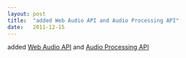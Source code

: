 ```yaml
---
layout: post
title:  "added Web Audio API and Audio Processing API"
date:   2011-12-15
---
```


added [Web Audio API](/spec/webaudio) and [Audio Processing API](/spec/audioproc)

